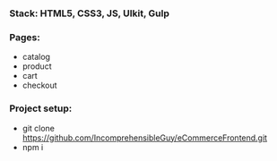 
### Stack: HTML5, CSS3, JS, UIkit, Gulp

### Pages:
- catalog
- product
- cart
- checkout

### Project setup:
- git clone https://github.com/IncomprehensibleGuy/eCommerceFrontend.git
- npm i
